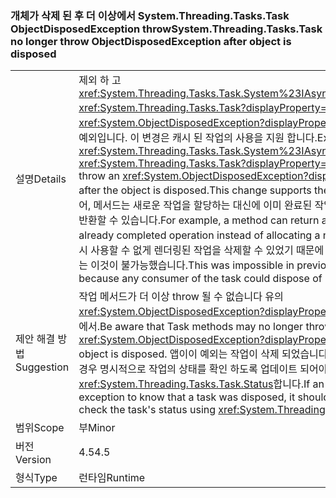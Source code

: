 ### <a name="systemthreadingtaskstask-no-longer-throw-objectdisposedexception-after-object-is-disposed"></a><span data-ttu-id="66369-101">개체가 삭제 된 후 더 이상에서 System.Threading.Tasks.Task ObjectDisposedException throw</span><span class="sxs-lookup"><span data-stu-id="66369-101">System.Threading.Tasks.Task no longer throw ObjectDisposedException after object is disposed</span></span>

|   |   |
|---|---|
|<span data-ttu-id="66369-102">설명</span><span class="sxs-lookup"><span data-stu-id="66369-102">Details</span></span>|<span data-ttu-id="66369-103">제외 하 고 <xref:System.Threading.Tasks.Task.System%23IAsyncResult%23AsyncWaitHandle>, <xref:System.Threading.Tasks.Task?displayProperty=name> 메서드는 더 이상 throw는 <xref:System.ObjectDisposedException?displayProperty=name> 는 개체가 삭제 된 후에 예외입니다. 이 변경은 캐시 된 작업의 사용을 지원 합니다.</span><span class="sxs-lookup"><span data-stu-id="66369-103">Except for <xref:System.Threading.Tasks.Task.System%23IAsyncResult%23AsyncWaitHandle>, <xref:System.Threading.Tasks.Task?displayProperty=name> methods no longer throw an <xref:System.ObjectDisposedException?displayProperty=name> exception after the object is disposed.This change supports the use of cached tasks.</span></span> <span data-ttu-id="66369-104">예를 들어, 메서드는 새로운 작업을 할당하는 대신에 이미 완료된 작업을 나타내기 위해 캐시된 작업을 반환할 수 있습니다.</span><span class="sxs-lookup"><span data-stu-id="66369-104">For example, a method can return a cached task to represent an already completed operation instead of allocating a new task.</span></span> <span data-ttu-id="66369-105">작업의 모든 소비자는 다시 사용할 수 없게 렌더링된 작업을 삭제할 수 있었기 때문에 이전 .NET Framework 버전에서는 이것이 불가능했습니다.</span><span class="sxs-lookup"><span data-stu-id="66369-105">This was impossible in previous .NET Framework versions, because any consumer of the task could dispose of it, which rendered it unusable.</span></span>|
|<span data-ttu-id="66369-106">제안 해결 방법</span><span class="sxs-lookup"><span data-stu-id="66369-106">Suggestion</span></span>|<span data-ttu-id="66369-107">작업 메서드가 더 이상 throw 될 수 없습니다 유의 <xref:System.ObjectDisposedException?displayProperty=name> 는 개체가 삭제 된 경우에서.</span><span class="sxs-lookup"><span data-stu-id="66369-107">Be aware that Task methods may no longer throw <xref:System.ObjectDisposedException?displayProperty=name> in cases when the object is disposed.</span></span> <span data-ttu-id="66369-108">앱이이 예외는 작업이 삭제 되었습니다 알아야에 따라 되었습니다, 하는 경우 명시적으로 작업의 상태를 확인 하도록 업데이트 되어야 합니다를 사용 하 여 <xref:System.Threading.Tasks.Task.Status>합니다.</span><span class="sxs-lookup"><span data-stu-id="66369-108">If an app was depending on this exception to know that a task was disposed, it should be updated to explicitly check the task's status using <xref:System.Threading.Tasks.Task.Status>.</span></span>|
|<span data-ttu-id="66369-109">범위</span><span class="sxs-lookup"><span data-stu-id="66369-109">Scope</span></span>|<span data-ttu-id="66369-110">부</span><span class="sxs-lookup"><span data-stu-id="66369-110">Minor</span></span>|
|<span data-ttu-id="66369-111">버전</span><span class="sxs-lookup"><span data-stu-id="66369-111">Version</span></span>|<span data-ttu-id="66369-112">4.5</span><span class="sxs-lookup"><span data-stu-id="66369-112">4.5</span></span>|
|<span data-ttu-id="66369-113">형식</span><span class="sxs-lookup"><span data-stu-id="66369-113">Type</span></span>|<span data-ttu-id="66369-114">런타임</span><span class="sxs-lookup"><span data-stu-id="66369-114">Runtime</span></span>|

